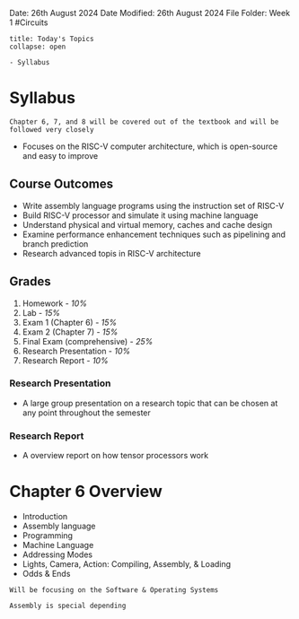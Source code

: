 Date: 26th August 2024
Date Modified: 26th August 2024
File Folder: Week 1
#Circuits

```ad-abstract
title: Today's Topics
collapse: open

- Syllabus

```

# Syllabus

```ad-note
Chapter 6, 7, and 8 will be covered out of the textbook and will be followed very closely
```

- Focuses on the RISC-V computer architecture, which is open-source and easy to improve

## Course Outcomes
- Write assembly language programs using the instruction set of RISC-V
- Build RISC-V processor and simulate it using machine language
- Understand physical and virtual memory, caches and cache design
- Examine performance enhancement techniques such as pipelining and branch prediction
- Research advanced topis in RISC-V architecture

## Grades

1. Homework - *10%*
2. Lab - *15%*
3. Exam 1 (Chapter 6) - *15%*
4. Exam 2 (Chapter 7) - *15%*
5. Final Exam (comprehensive) - *25%*
6. Research Presentation - *10%*
7. Research Report - *10%*

### Research Presentation

- A large group presentation on a research topic that can be chosen at any point throughout the semester

### Research Report

-  A overview report on how tensor processors work

# Chapter 6 Overview

- Introduction
- Assembly language
- Programming
- Machine Language
- Addressing Modes
- Lights, Camera, Action: Compiling, Assembly, & Loading
- Odds & Ends

```ad-important
Will be focusing on the Software & Operating Systems
```

```ad-note
Assembly is special depending 
```






